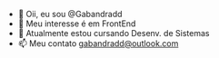 - 👋 Oii, eu sou @Gabandradd
- 👀 Meu interesse é em FrontEnd
- 🌱 Atualmente estou cursando Desenv. de Sistemas
- 📫 Meu contato gabandradd@outlook.com
